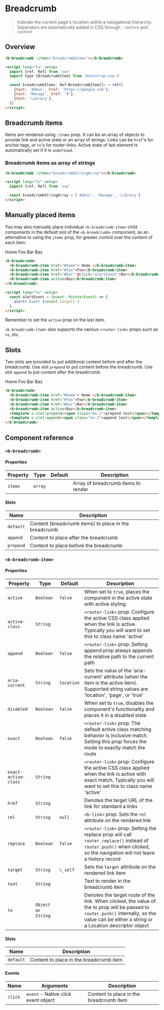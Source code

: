 # Breadcrumb

> Indicate the current page's location within a navigational hierarchy. Separators are automatically added in CSS through `::before` and `content`

## Overview

<ClientOnly>
  <b-card>
    <b-breadcrumb :items="breadcrumbItems"></b-breadcrumb>
  </b-card>

</ClientOnly>

```html
<b-breadcrumb :items="breadcrumbItems"></b-breadcrumb>

<script lang="ts" setup>
  import {ref, Ref} from 'vue'
  import type {BreadcrumbItem} from 'bootstrap-vue-3'

  const breadcrumbItems: Ref<BreadcrumbItem[]> = ref([
    {text: 'Admin', href: 'https://google.com'},
    {text: 'Manage', href: '#'},
    {text: 'Library'},
  ])
</script>
```

## Breadcrumb items

Items are rendered using `:items` prop. It can be an array of objects to provide link and active
state or an array of strings. Links can be `href`'s for anchor tags, or `to`'s for router-links. Active state of last
element is automatically set if it is `undefined`.

### Breadcrumb items as array of strings

<ClientOnly>
  <b-card>
    <b-breadcrumb :items="breadcrumbStringArray"></b-breadcrumb>
  </b-card>

</ClientOnly>

```html
<b-breadcrumb :items="breadcrumbStringArray"></b-breadcrumb>

<script lang="ts" setup>
  import {ref, Ref} from 'vue'

  const breadcrumbStringArray = ['Admin', 'Manage', 'Library']
</script>
```

## Manually placed items

You may also manually place individual `<b-breadcrumb-item>` child components in the default slot of
the `<b-breadcrumb>` component, as an alternative to using the `items` prop, for greater control
over the content of each item:

<ClientOnly>
  <b-card>
    <b-breadcrumb>
      <b-breadcrumb-item href="#home">
        Home
      </b-breadcrumb-item>
      <b-breadcrumb-item href="#foo">Foo</b-breadcrumb-item>
      <b-breadcrumb-item href="#bar" @click="alertEvent">Bar</b-breadcrumb-item>
      <b-breadcrumb-item active>Baz</b-breadcrumb-item>
    </b-breadcrumb>
  </b-card>

</ClientOnly>

```html
<b-breadcrumb>
  <b-breadcrumb-item href="#home"> Home </b-breadcrumb-item>
  <b-breadcrumb-item href="#foo">Foo</b-breadcrumb-item>
  <b-breadcrumb-item href="#bar" @click="alertEvent">Bar</b-breadcrumb-item>
  <b-breadcrumb-item active>Baz</b-breadcrumb-item>
</b-breadcrumb>

<script lang="ts" setup>
  const alertEvent = (event: PointerEvent) => {
    alert(`Event ${event.target}`)
  }
</script>
```

Remember to set the `active` prop on the last item.

`<b-breadcrumb-item>` also supports the various `<router-link>` props such as `to`, etc.

## Slots

Two slots are provided to put additional content before and after the breadcrumb.
Use slot `prepend` to put content before the breadcrumb. Use slot `append` to put content after the breadcrumb.

<ClientOnly>
  <b-card>
    <b-breadcrumb>
      <b-breadcrumb-item href="#home">
        Home
      </b-breadcrumb-item>
      <b-breadcrumb-item href="#foo">Foo</b-breadcrumb-item>
      <b-breadcrumb-item href="#bar">Bar</b-breadcrumb-item>
      <b-breadcrumb-item active>Baz</b-breadcrumb-item>
      <template v-slot:prepend><span class="mx-2">prepend text</span></template>
      <template v-slot:append><span class="mx-2">append text</span></template>
    </b-breadcrumb>
  </b-card>

</ClientOnly>

```html
<b-breadcrumb>
  <b-breadcrumb-item href="#home"> Home </b-breadcrumb-item>
  <b-breadcrumb-item href="#foo">Foo</b-breadcrumb-item>
  <b-breadcrumb-item href="#bar">Bar</b-breadcrumb-item>
  <b-breadcrumb-item active>Baz</b-breadcrumb-item>
  <template v-slot:prepend><span class="mx-2">prepend text</span></template>
  <template v-slot:append><span class="mx-2">append text</span></template>
</b-breadcrumb>
```

## Component reference

### `<b-breadcrumb>`

#### Properties

| Property | Type    | Default | Description                         |
| -------- | ------- | ------- | ----------------------------------- |
| `items`  | `Array` |         | Array of breadcrumb items to render |

#### Slots

| Name      | Description                                           |
| --------- | ----------------------------------------------------- |
| `default` | Content (breadcrumb items) to place in the breadcrumb |
| `append`  | Content to place after the breadcrumb                 |
| `prepend` | Content to place before the breadcrumb                |

### `<b-breadcrumb-item>`

#### Properties

| Property             | Type                 | Default    | Description                                                                                                                                                                                    |
| -------------------- | -------------------- | ---------- | ---------------------------------------------------------------------------------------------------------------------------------------------------------------------------------------------- |
| `active`             | `Boolean`            | `false`    | When set to `true`, places the component in the active state with active styling                                                                                                               |
| `active-class`       | `String`             |            | `<router-link>` prop: Configure the active CSS class applied when the link is active. Typically you will want to set this to class name 'active'                                               |
| `append`             | `Boolean`            | `false`    | `<router-link>` prop: Setting append prop always appends the relative path to the current path                                                                                                 |
| `aria-current`       | `String`             | `location` | Sets the value of the 'aria-current' attribute (when the item is the active item). Supported string values are 'location', 'page', or 'true'                                                   |
| `disabled`           | `Boolean`            | `false`    | When set to `true`, disables the component's functionality and places it in a disabled state                                                                                                   |
| `exact`              | `Boolean`            | `false`    | `<router-link>` prop: The default active class matching behavior is inclusive match. Setting this prop forces the mode to exactly match the route                                              |
| `exact-active-class` | `String`             |            | `<router-link>` prop: Configure the active CSS class applied when the link is active with exact match. Typically you will want to set this to class name 'active'                              |
| `href`               | `String`             |            | Denotes the target URL of the link for standard a links                                                                                                                                        |
| `rel`                | `String`             | `null`     | `<b-link>` prop: Sets the `rel` attribute on the rendered link                                                                                                                                 |
| `replace`            | `Boolean`            | `false`    | `<router-link>` prop: Setting the replace prop will call `router.replace()` instead of `router.push()` when clicked, so the navigation will not leave a history record                         |
| `target`             | `String`             | `\_self`   | Sets the `target` attribute on the rendered link item                                                                                                                                          |
| `text`               | `String`             |            | Text to render in the breadcrumb item                                                                                                                                                          |
| `to`                 | `Object` or `String` |            | Denotes the target route of the link. When clicked, the value of the to prop will be passed to `router.push()` internally, so the value can be either a string or a Location descriptor object |

#### Slots

| Name      | Description                             |
| --------- | --------------------------------------- |
| `default` | Content to place in the breadcrumb item |

#### Events

| Name    | Arguments                           | Description                             |
| ------- | ----------------------------------- | --------------------------------------- |
| `click` | `event` - Native click event object | Content to place in the breadcrumb item |

<script lang="ts" setup>
  import {ref, Ref} from 'vue';
  import type {BreadcrumbItem} from 'bootstrap-vue-3'

  const breadcrumbItems: Ref<BreadcrumbItem[]> = ref([
    { text: 'Admin', href:'https://google.com'},
    { text: 'Manage', href:'#'},
    { text: 'Library'},
  ]);

  const breadcrumbStringArray = ['Admin','Manage', 'Library'];

  const alertEvent = (event: PointerEvent) => {
    alert(`Event ${event.target}`);
  }
</script>
